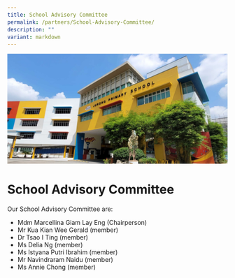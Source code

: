 ```yaml
---
title: School Advisory Committee
permalink: /partners/School-Advisory-Committee/
description: ""
variant: markdown
---
```

![](/images/JPS_School_Front_Banner.jpg)

School Advisory Committee
=========================

Our School Advisory Committee are: 

*   Mdm Marcellina Giam Lay Eng (Chairperson)
*   Mr Kua Kian Wee Gerald (member)
*   Dr Tsao I Ting (member)
*   Ms Delia Ng (member)
*   Ms Istyana Putri Ibrahim (member)
*   Mr Navindraram Naidu (member)
*   Ms Annie Chong (member)